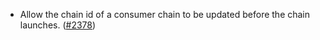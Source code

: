 - Allow the chain id of a consumer chain to be updated before the chain
  launches. ([\#2378](https://github.com/cosmos/interchain-security/pull/2378))